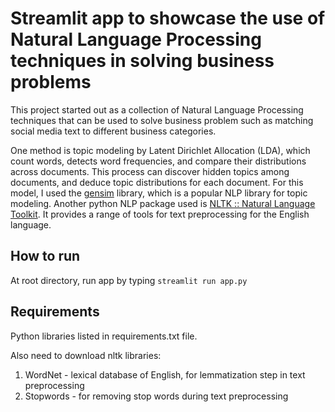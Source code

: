 # Streamlit app to showcase the use of Natural Language Processing techniques in solving business problems

This project started out as a collection of Natural Language Processing techniques that can be used to solve business problem such as matching social media text to different business categories.

One method is topic modeling by Latent Dirichlet Allocation (LDA), which count words, detects word frequencies, and compare their distributions across documents. This process can discover hidden topics among documents, and deduce topic distributions for each document.
For this model, I used the [gensim](https://radimrehurek.com/gensim/intro.html#what-is-gensim) library, which is a popular NLP library for topic modeling. Another python NLP package used is [NLTK :: Natural Language Toolkit](https://www.nltk.org). It provides a range of tools for text preprocessing for the English language.


## How to run

At root directory, run app by typing
`streamlit run app.py`

## Requirements

Python libraries listed in requirements.txt file. 

Also need to download nltk libraries:
1. WordNet - lexical database of English, for lemmatization step in text preprocessing
2. Stopwords - for removing stop words during text preprocessing

